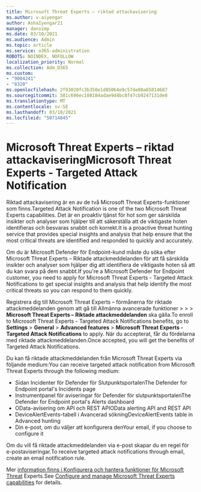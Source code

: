 ```yaml
---
title: Microsoft Threat Experts – riktad attackavisering
ms.author: v-aiyengar
author: AshaIyengar21
manager: dansimp
ms.date: 03/10/2021
ms.audience: Admin
ms.topic: article
ms.service: o365-administration
ROBOTS: NOINDEX, NOFOLLOW
localization_priority: Normal
ms.collection: Adm_O365
ms.custom:
- "9004241"
- "8320"
ms.openlocfilehash: 2f93020fc3b350e1d85064e9c57de80a65814687
ms.sourcegitcommit: 581c696ec108184adae9d4bc8f47cb9247131de8
ms.translationtype: MT
ms.contentlocale: sv-SE
ms.lasthandoff: 03/10/2021
ms.locfileid: "50714845"
---
```

# <a name="microsoft-threat-experts---targeted-attack-notification"></a><span data-ttu-id="57933-102">Microsoft Threat Experts – riktad attackavisering</span><span class="sxs-lookup"><span data-stu-id="57933-102">Microsoft Threat Experts - Targeted Attack Notification</span></span>

<span data-ttu-id="57933-103">Riktad attackavisering är en av de två Microsoft Threat Experts-funktioner som finns.</span><span class="sxs-lookup"><span data-stu-id="57933-103">Targeted Attack Notification is one of the two Microsoft Threat Experts capabilities.</span></span> <span data-ttu-id="57933-104">Det är en proaktiv tjänst för hot som ger särskilda insikter och analyser som hjälper till att säkerställa att de viktigaste hoten identifieras och besvaras snabbt och korrekt.</span><span class="sxs-lookup"><span data-stu-id="57933-104">It is a proactive threat hunting service that provides special insights and analysis that help ensure that the most critical threats are identified and responded to quickly and accurately.</span></span>

<span data-ttu-id="57933-105">Om du är Microsoft Defender för Endpoint-kund måste du söka efter Microsoft Threat Experts – Riktade attackmeddelanden för att få särskilda insikter och analyser som hjälper dig att identifiera de viktigaste hoten så att du kan svara på dem snabbt.</span><span class="sxs-lookup"><span data-stu-id="57933-105">If you're a Microsoft Defender for Endpoint customer, you need to apply for Microsoft Threat Experts - Targeted Attack Notifications to get special insights and analysis that help identify the most critical threats so you can respond to them quickly.</span></span>

<span data-ttu-id="57933-106">Registrera dig till Microsoft Threat Experts – förmånerna för riktade attackmeddelanden genom att gå till Allmänna avancerade funktioner   >    >    >  **Microsoft Threat Experts – Riktade attackmeddelanden** ska gälla.</span><span class="sxs-lookup"><span data-stu-id="57933-106">To enroll to Microsoft Threat Experts - Targeted Attack Notifications benefits, go to **Settings** > **General** > **Advanced features** > **Microsoft Threat Experts - Targeted Attack Notifications** to apply.</span></span> <span data-ttu-id="57933-107">När du accepterat, får du fördelarna med riktade attackmeddelanden.</span><span class="sxs-lookup"><span data-stu-id="57933-107">Once accepted, you will get the benefits of Targeted Attack Notifications.</span></span>

<span data-ttu-id="57933-108">Du kan få riktade attackmeddelanden från Microsoft Threat Experts via följande medium:</span><span class="sxs-lookup"><span data-stu-id="57933-108">You can receive targeted attack notification from Microsoft Threat Experts through the following medium:</span></span>

- <span data-ttu-id="57933-109">Sidan Incidenter för Defender för Slutpunktsportalen</span><span class="sxs-lookup"><span data-stu-id="57933-109">The Defender for Endpoint portal's Incidents page</span></span>
- <span data-ttu-id="57933-110">Instrumentpanel för aviseringar för Defender för slutpunktsportalen</span><span class="sxs-lookup"><span data-stu-id="57933-110">The Defender for Endpoint portal's Alerts dashboard</span></span>
- <span data-ttu-id="57933-111">OData-avisering om API och REST API</span><span class="sxs-lookup"><span data-stu-id="57933-111">OData alerting API and REST API</span></span>
- <span data-ttu-id="57933-112">DeviceAlertEvents-tabell i Avancerad sökning</span><span class="sxs-lookup"><span data-stu-id="57933-112">DeviceAlertEvents table in Advanced hunting</span></span>
- <span data-ttu-id="57933-113">Din e-post, om du väljer att konfigurera den</span><span class="sxs-lookup"><span data-stu-id="57933-113">Your email, if you choose to configure it</span></span>

<span data-ttu-id="57933-114">Om du vill få riktade attackmeddelanden via e-post skapar du en regel för e-postaviseringar.</span><span class="sxs-lookup"><span data-stu-id="57933-114">To receive targeted attack notifications through email, create an email notification rule.</span></span> 

<span data-ttu-id="57933-115">Mer [information finns i Konfigurera och hantera funktioner för Microsoft Threat](https://docs.microsoft.com/windows/security/threat-protection/microsoft-defender-atp/configure-microsoft-threat-experts) Experts.</span><span class="sxs-lookup"><span data-stu-id="57933-115">See [Configure and manage Microsoft Threat Experts capabilities](https://docs.microsoft.com/windows/security/threat-protection/microsoft-defender-atp/configure-microsoft-threat-experts) for details.</span></span>
